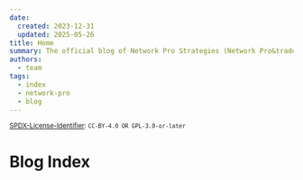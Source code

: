 ```yaml
---
date:
  created: 2023-12-31
  updated: 2025-05-26
title: Home
summary: The official blog of Network Pro Strategies (Network Pro&trade;).
authors:
  - team
tags:
  - index
  - network-pro
  - blog
---
```


<sup>[SPDX-License-Identifier](https://spdx.dev/learn/handling-license-info/):
`CC-BY-4.0 OR GPL-3.0-or-later`</sup>

# Blog Index
